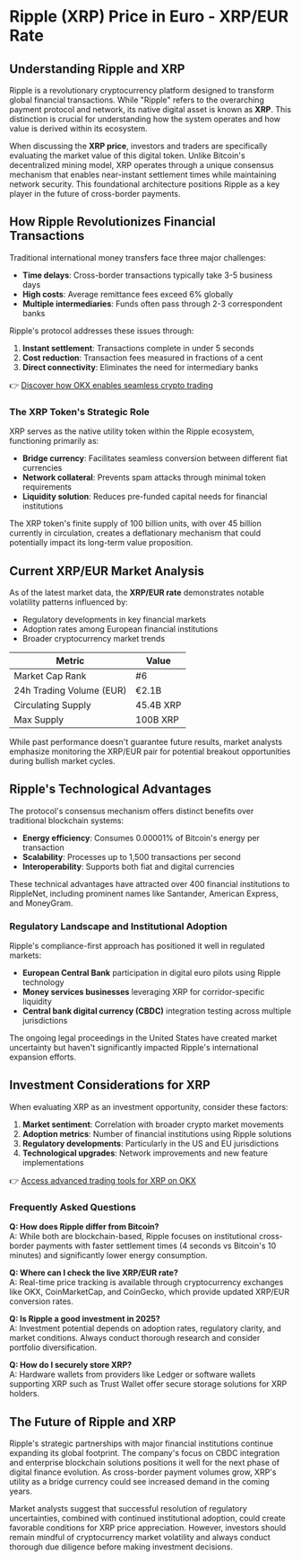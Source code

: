 # Ripple (XRP) Price in Euro - XRP/EUR Rate

## Understanding Ripple and XRP

Ripple is a revolutionary cryptocurrency platform designed to transform global financial transactions. While "Ripple" refers to the overarching payment protocol and network, its native digital asset is known as **XRP**. This distinction is crucial for understanding how the system operates and how value is derived within its ecosystem.

When discussing the **XRP price**, investors and traders are specifically evaluating the market value of this digital token. Unlike Bitcoin's decentralized mining model, XRP operates through a unique consensus mechanism that enables near-instant settlement times while maintaining network security. This foundational architecture positions Ripple as a key player in the future of cross-border payments.

## How Ripple Revolutionizes Financial Transactions

Traditional international money transfers face three major challenges:
- **Time delays**: Cross-border transactions typically take 3-5 business days
- **High costs**: Average remittance fees exceed 6% globally
- **Multiple intermediaries**: Funds often pass through 2-3 correspondent banks

Ripple's protocol addresses these issues through:
1. **Instant settlement**: Transactions complete in under 5 seconds
2. **Cost reduction**: Transaction fees measured in fractions of a cent
3. **Direct connectivity**: Eliminates the need for intermediary banks

👉 [Discover how OKX enables seamless crypto trading](https://bit.ly/okx-bonus)

### The XRP Token's Strategic Role

XRP serves as the native utility token within the Ripple ecosystem, functioning primarily as:
- **Bridge currency**: Facilitates seamless conversion between different fiat currencies
- **Network collateral**: Prevents spam attacks through minimal token requirements
- **Liquidity solution**: Reduces pre-funded capital needs for financial institutions

The XRP token's finite supply of 100 billion units, with over 45 billion currently in circulation, creates a deflationary mechanism that could potentially impact its long-term value proposition.

## Current XRP/EUR Market Analysis

As of the latest market data, the **XRP/EUR rate** demonstrates notable volatility patterns influenced by:
- Regulatory developments in key financial markets
- Adoption rates among European financial institutions
- Broader cryptocurrency market trends

| Metric | Value |
|--------|-------|
| Market Cap Rank | #6 |
| 24h Trading Volume (EUR) | €2.1B |
| Circulating Supply | 45.4B XRP |
| Max Supply | 100B XRP |

While past performance doesn't guarantee future results, market analysts emphasize monitoring the XRP/EUR pair for potential breakout opportunities during bullish market cycles.

## Ripple's Technological Advantages

The protocol's consensus mechanism offers distinct benefits over traditional blockchain systems:
- **Energy efficiency**: Consumes 0.00001% of Bitcoin's energy per transaction
- **Scalability**: Processes up to 1,500 transactions per second
- **Interoperability**: Supports both fiat and digital currencies

These technical advantages have attracted over 400 financial institutions to RippleNet, including prominent names like Santander, American Express, and MoneyGram.

### Regulatory Landscape and Institutional Adoption

Ripple's compliance-first approach has positioned it well in regulated markets:
- **European Central Bank** participation in digital euro pilots using Ripple technology
- **Money services businesses** leveraging XRP for corridor-specific liquidity
- **Central bank digital currency (CBDC)** integration testing across multiple jurisdictions

The ongoing legal proceedings in the United States have created market uncertainty but haven't significantly impacted Ripple's international expansion efforts.

## Investment Considerations for XRP

When evaluating XRP as an investment opportunity, consider these factors:
1. **Market sentiment**: Correlation with broader crypto market movements
2. **Adoption metrics**: Number of financial institutions using Ripple solutions
3. **Regulatory developments**: Particularly in the US and EU jurisdictions
4. **Technological upgrades**: Network improvements and new feature implementations

👉 [Access advanced trading tools for XRP on OKX](https://bit.ly/okx-bonus)

### Frequently Asked Questions

**Q: How does Ripple differ from Bitcoin?**  
A: While both are blockchain-based, Ripple focuses on institutional cross-border payments with faster settlement times (4 seconds vs Bitcoin's 10 minutes) and significantly lower energy consumption.

**Q: Where can I check the live XRP/EUR rate?**  
A: Real-time price tracking is available through cryptocurrency exchanges like OKX, CoinMarketCap, and CoinGecko, which provide updated XRP/EUR conversion rates.

**Q: Is Ripple a good investment in 2025?**  
A: Investment potential depends on adoption rates, regulatory clarity, and market conditions. Always conduct thorough research and consider portfolio diversification.

**Q: How do I securely store XRP?**  
A: Hardware wallets from providers like Ledger or software wallets supporting XRP such as Trust Wallet offer secure storage solutions for XRP holders.

## The Future of Ripple and XRP

Ripple's strategic partnerships with major financial institutions continue expanding its global footprint. The company's focus on CBDC integration and enterprise blockchain solutions positions it well for the next phase of digital finance evolution. As cross-border payment volumes grow, XRP's utility as a bridge currency could see increased demand in the coming years.

Market analysts suggest that successful resolution of regulatory uncertainties, combined with continued institutional adoption, could create favorable conditions for XRP price appreciation. However, investors should remain mindful of cryptocurrency market volatility and always conduct thorough due diligence before making investment decisions.